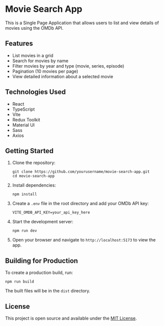 # Movie Search App

This is a Single Page Application that allows users to list and view details of movies using the OMDb API.

## Features

- List movies in a grid
- Search for movies by name
- Filter movies by year and type (movie, series, episode)
- Pagination (10 movies per page)
- View detailed information about a selected movie

## Technologies Used

- React
- TypeScript
- Vite
- Redux Toolkit
- Material UI
- Sass
- Axios

## Getting Started

1. Clone the repository:
   ```
   git clone https://github.com/yourusername/movie-search-app.git
   cd movie-search-app
   ```

2. Install dependencies:
   ```
   npm install
   ```

3. Create a `.env` file in the root directory and add your OMDb API key:
   ```
   VITE_OMDB_API_KEY=your_api_key_here
   ```

4. Start the development server:
   ```
   npm run dev
   ```

5. Open your browser and navigate to `http://localhost:5173` to view the app.

## Building for Production

To create a production build, run:

```
npm run build
```

The built files will be in the `dist` directory.

## License

This project is open source and available under the [MIT License](LICENSE).